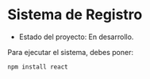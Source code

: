 <h1> Sistema de Registro</h1>

- Estado del proyecto: En desarrollo.

Para ejecutar el sistema, debes poner:

```npm install react```

